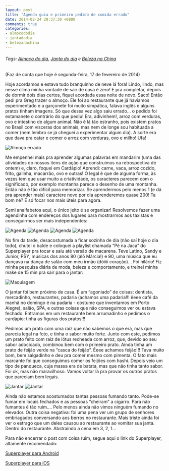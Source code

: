 ```yaml
---
layout: post
title: "Agenda guia e primeiro pedido de comida errado"
date: 2014-02-24 20:37:30 +0800
comments: true
categories: 
- almocododia
- jantadodia
- belezanachina
---
```

###### Tags: [Almoço do dia](/blog/categories/almocododia), [Janta do dia](/blog/categories/jantadodia) e [Beleza na China](/blog/categories/belezanachina)

(Faz de conta que hoje é segunda-feira, 17 de fevereiro de 2014)

Hoje acordamos e estava tudo branquinho de neve lá fora! Lindo, lindo, mas nesse clima minha vontade de sair de casa é zero! E pra completar, depois de dormir dois dias certos, fiquei acordada essa noite de novo. Saco! Então pedi pra Greg trazer o almoço. Ele foi ao restaurante que já havíamos experimentado e a garçonete foi muito simpática, falava inglês e alguns pratos tinham imagens. Só que dessa vez algo saiu errado… o  pedido foi extamanete o contrário do que pediu! Era, adivinhem!, arroz com verduras, ovo e intestino de algum animal. Não é lá tão estranho, pois existem pratos no Brasil com vísceras dos animais, mas nem de longe sou habituada a comer (nem lembro se já cheguei a experimentar algum dia). A sorte  era que dava pra catar e comer o arroz com verduras, ovo e milho! Ufa!

![Almoço errado](/images/agenda/almoco_errado.jpg)

Me empenhei mais pra aprender algumas palavras em mandarim (uma das atividades do nossos itens de ação que construímos na retrospectiva de ontem) e, claro, foquei em Cardápio! Aprendi: carne, vaca, arroz cozido, frito, galinha, macarrão, ovo e outras! O legal é que de alguma forma, às vezes tem que usar muito a criatividade, os caracteres parecem com o significado, por exemplo montanha parece o desenho de uma montanha. Então não é tão difícil para memorizar. Se aprendermos pelo menos 1 (e dá pra aprender mais) caractere novo por dia aprenderemos quase 200! Ta bom né? É só focar nos mais úteis para agora.

Semi analfabetos aqui, o único jeito é se organizar! Resolvemos fazer uma agendinha com endereços dos lugares para mostrarmos aos taxistas e conseguirmos ser mais independentes:

![Agenda](/images/agenda/agenda1.jpg)
![Agenda](/images/agenda/agenda2.jpg)
![Agenda](/images/agenda/agenda3.jpg)
![Agenda](/images/agenda/agenda4.jpg)

No fim da tarde, desacostumada a ficar sozinha de dia (não saí hoje o dia todo), chutei o balde e coloquei a playlist chamada “Pé na Jaca” do Superplayer pra tocar e saiu até versão de macarena. Teve Latino, Sandy e Junior, PSY, músicas dos anos 80 (alô Márcia!) e 90, uma música que eu dançava na dança de salão com meu irmão (dóiiii coração)... Foi hilário! Fiz minha pesquisa diária de moda, beleza e comportamento, e treinei minha make de 15 min pra sair para o jantar:

![Maquiagem](/images/agenda/maquiagem.jpg)

O jantar foi bem próximo de casa. É um “agoniado” de coisas: dentista, mercadinho, restaurantes, padaria (achamos uma padaria!!! êeee café da manhã no domingo é na padaria - costume que inventamos em Porto Alegre), salão, SPA, e outras coisas que não conseguimos ver ou estava fechado. Entramos em um restaurante bem arrumadinho e pedimos o cardápio: tinha as figuras dos pratos!!! 

Pedimos um prato com uma raiz que não sabemos o que era, mas que parecia legal na foto, e tinha o sabor muito forte. Junto com este, pedimos um prato feito com raiz de lótus recheada com arroz, que, devido ao seu sabor adocicado, combinou bem com o primeiro prato. Ainda tinha um prato de feijão verde na “casca do feijão”. Êeee achamos feijão!!! Tava muito bom, bem salgadinho e deu pra comer mesmo com pimenta. O fato mais marcante foi que conseguimos comer os feijões com hashi. Depois veio um tipo de panqueca, cuja massa era de batata, mas que não tinha tanto sabor. Foi ok, mas não maravilhoso. Vamos voltar lá pra provar os outros pratos que pareciam bem legais.

![Jantar](/images/agenda/jantar2.jpg)
![Jantar](/images/agenda/jantar1.jpg)

Ainda não estamos acostumados tantas pessoas fumando tanto. Pode-se fumar em locais fechados e as pessoas “cheiram” a cigarro. Para não fumantes é tão ruim…. Pelo menos ainda não vimos ninguém fumando no elevador. Outra coisa negativa: foi uma pena ver um grupo de senhores embriagados conversando aos berros no restaurante. Mais triste ainda foi ver o estrago que um deles causou ao restaurante ao vomitar sua janta. Dentro do restaurante. Abstraindo a cena em 3, 2, 1...

Para não encerrar o post com coisa ruim, segue aqui o link do Superplayer, altamente recomendado:

[Superplayer para Android](https://play.google.com/store/apps/details?id=fm.superplayer.jukebot)

[Superplayer para iOS](https://itunes.apple.com/br/app/superplayer/id691456396?mt=8)
